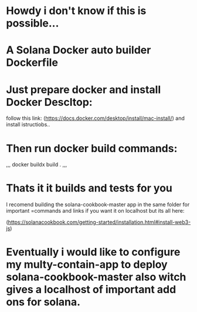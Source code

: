 # Howdy i don't know if this is possible...
# A Solana Docker auto builder Dockerfile

# Just prepare docker and install Docker Descltop:
follow this link:
(https://docs.docker.com/desktop/install/mac-install/)
and install istructiobs..

# Then run docker build commands:

,,,
docker buildx build .
,,,

# Thats it it builds and tests for you

I recomend building the solana-cookbook-master app in the same folder for important =commands and links
if you want it on localhost but its all here:

(https://solanacookbook.com/getting-started/installation.html#install-web3-js)


# Eventually i would like to configure my multy-contain-app to deploy solana-cookbook-master also witch gives a localhost of important add ons for solana.
